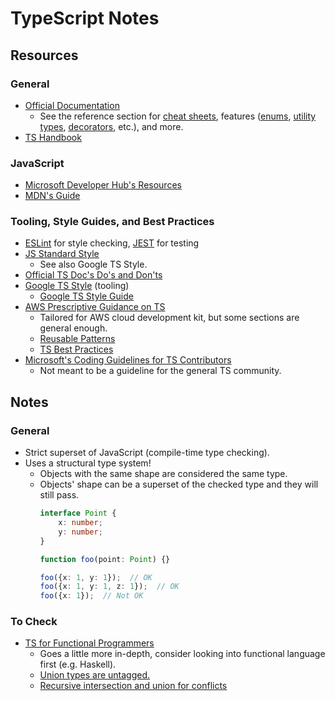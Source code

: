 # TypeScript Notes


## Resources

### General
- [Official Documentation](https://www.typescriptlang.org/docs/)
    - See the reference section for
        [cheat sheets](https://www.typescriptlang.org/cheatsheets),
        features ([enums](https://www.typescriptlang.org/docs/handbook/enums.html),
            [utility types](https://www.typescriptlang.org/docs/handbook/utility-types.html),
            [decorators](https://www.typescriptlang.org/docs/handbook/decorators.html),
            etc.),
        and more.
- [TS Handbook](https://www.typescriptlang.org/docs/handbook/intro.html)

### JavaScript
- [Microsoft Developer Hub's Resources](https://developer.microsoft.com/en-gb/javascript/)
- [MDN's Guide](https://developer.mozilla.org/en-US/docs/Web/JavaScript/Guide)

### Tooling, Style Guides, and Best Practices
- [ESLint](https://eslint.org/) for style checking,
    [JEST](https://jestjs.io/) for testing
- [JS Standard Style](https://www.npmjs.com/package/standard)
    - See also Google TS Style.
- [Official TS Doc's Do's and Don'ts](https://www.typescriptlang.org/docs/handbook/declaration-files/do-s-and-don-ts.html)
- [Google TS Style](https://github.com/google/gts) (tooling)
    - [Google TS Style Guide](https://google.github.io/styleguide/tsguide.html)
- [AWS Prescriptive Guidance on TS](https://docs.aws.amazon.com/prescriptive-guidance/latest/best-practices-cdk-typescript-iac/best-practices.html)
    - Tailored for AWS cloud development kit, but some sections are general enough.
    - [Reusable Patterns](https://docs.aws.amazon.com/prescriptive-guidance/latest/best-practices-cdk-typescript-iac/reusable-patterns-best-practices.html)
    - [TS Best Practices](https://docs.aws.amazon.com/prescriptive-guidance/latest/best-practices-cdk-typescript-iac/typescript-best-practices.html)
- [Microsoft's Coding Guidelines for TS Contributors](https://github.com/microsoft/TypeScript/wiki/Coding-guidelines)
    - Not meant to be a guideline for the general TS community.


## Notes

### General

- Strict superset of JavaScript (compile-time type checking).
- Uses a structural type system!
    - Objects with the same shape are considered the same type.
    - Objects' shape can be a superset of the checked type and they will still pass.
        ```typescript
        interface Point {
            x: number;
            y: number;
        }

        function foo(point: Point) {}

        foo({x: 1, y: 1});  // OK
        foo({x: 1, y: 1, z: 1});  // OK
        foo({x: 1});  // Not OK
        ```

### To Check

- [TS for Functional Programmers](https://www.typescriptlang.org/docs/handbook/typescript-in-5-minutes-func.html)
    - Goes a little more in-depth, consider looking into functional language first (e.g. Haskell).
    - [Union types are untagged.](https://www.typescriptlang.org/docs/handbook/typescript-in-5-minutes-func.html#unions)
    - [Recursive intersection and union for conflicts](https://www.typescriptlang.org/docs/handbook/typescript-in-5-minutes-func.html#intersections)

